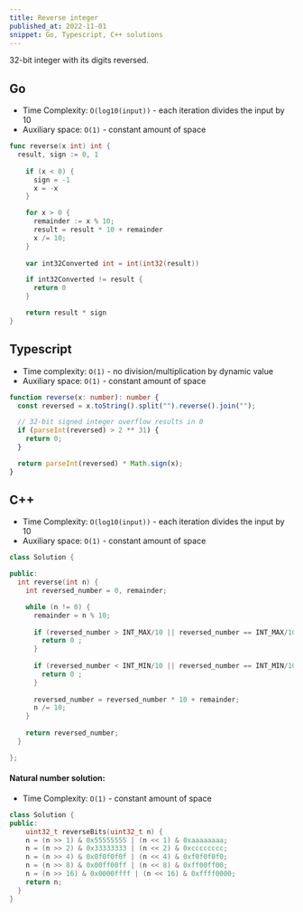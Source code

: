 ```yaml
---
title: Reverse integer
published_at: 2022-11-01
snippet: Go, Typescript, C++ solutions
---
```


32-bit integer with its digits reversed.

## Go

- Time Complexity: `O(log10(input))` - each iteration divides the input by 10
- Auxiliary space: `O(1)` - constant amount of space

```go
func reverse(x int) int {
  result, sign := 0, 1
 
    if (x < 0) {
      sign = -1
      x = -x
    }

    for x > 0 {
      remainder := x % 10;
      result = result * 10 + remainder
      x /= 10;
    }
    
    var int32Converted int = int(int32(result))

    if int32Converted != result {
      return 0
    }

    return result * sign
}
```

## Typescript

- Time complexity: `O(1)` - no division/multiplication by dynamic value
- Auxiliary space: `O(1)` - constant amount of space

```typescript
function reverse(x: number): number {
  const reversed = x.toString().split("").reverse().join("");

  // 32-bit signed integer overflow results in 0
  if (parseInt(reversed) > 2 ** 31) {
    return 0;
  }

  return parseInt(reversed) * Math.sign(x);
}
```

## C++

- Time Complexity: `O(log10(input))` - each iteration divides the input by 10
- Auxiliary space: `O(1)` - constant amount of space

```cpp
class Solution {

public:
  int reverse(int n) {
    int reversed_number = 0, remainder;

    while (n != 0) {
      remainder = n % 10;
      
      if (reversed_number > INT_MAX/10 || reversed_number == INT_MAX/10 && remainder > 7) {
        return 0 ;
      }
    
      if (reversed_number < INT_MIN/10 || reversed_number == INT_MIN/10 && remainder < -8) {
        return 0 ;
      }
    
      reversed_number = reversed_number * 10 + remainder;
      n /= 10;
    }	  
    
    return reversed_number;
  }

};
```

#### Natural number solution:

- Time Complexity: `O(1)` - constant amount of space

```cpp
class Solution {
public:
    uint32_t reverseBits(uint32_t n) {
    n = (n >> 1) & 0x55555555 | (n << 1) & 0xaaaaaaaa;
    n = (n >> 2) & 0x33333333 | (n << 2) & 0xcccccccc;
    n = (n >> 4) & 0x0f0f0f0f | (n << 4) & 0xf0f0f0f0;
    n = (n >> 8) & 0x00ff00ff | (n << 8) & 0xff00ff00;
    n = (n >> 16) & 0x0000ffff | (n << 16) & 0xffff0000;
    return n;
  }
}
```
